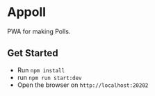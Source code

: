# Appoll

PWA for making Polls.

## Get Started

- Run `npm install`
- run `npm run start:dev`
- Open the browser on `http://localhost:20202`
